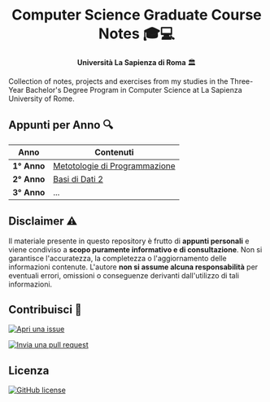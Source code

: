 <div align="center">

# Computer Science Graduate Course Notes 🎓💻

**Università La Sapienza di Roma** 🏛️

</div>

Collection of notes, projects and exercises from my studies in the Three-Year Bachelor's Degree Program in Computer Science at La Sapienza University of Rome.

## Appunti per Anno 🔍 

| Anno | Contenuti |
|---|---|
| **1° Anno** | [Metotologie di Programmazione](1_anno/README.md) |
| **2° Anno** | [Basi di Dati 2](2_anno/bd2/README.md) |
| **3° Anno** |  ... |

## Disclaimer ⚠️

Il materiale presente in questo repository è frutto di **appunti personali** e viene condiviso a **scopo puramente informativo e di consultazione**. Non si garantisce l'accuratezza, la completezza o l'aggiornamento delle informazioni contenute. L'autore **non si assume alcuna responsabilità** per eventuali errori, omissioni o conseguenze derivanti dall'utilizzo di tali informazioni.

## Contribuisci 🤝
  
[![Apri una issue](https://img.shields.io/badge/Apri%20una%20issue-blue)](https://github.com/StefanoBollella/Appunti_Universitari/issues)

[![Invia una pull request](https://img.shields.io/badge/Invia%20una%20pull%20request-green)](https://github.com/StefanoBollella/Appunti_Universitari/pulls)


## Licenza

[![GitHub license](https://img.shields.io/github/license/StefanoBollella/Appunti_Universitari)](https://github.com/StefanoBollella/Appunti_Universitari/blob/main/LICENSE)




